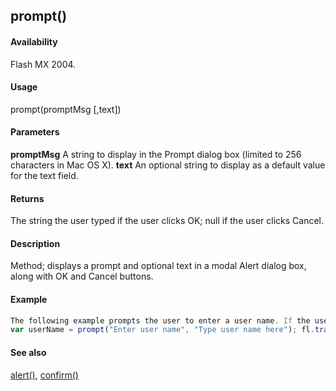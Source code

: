 ## prompt()

#### Availability

Flash MX 2004.

#### Usage

prompt(promptMsg \[,text\])

#### Parameters

**promptMsg** A string to display in the Prompt dialog box (limited to 256 characters in Mac OS X).
**text** An optional string to display as a default value for the text field.

#### Returns

The string the user typed if the user clicks OK; null if the user clicks Cancel.

#### Description

Method; displays a prompt and optional text in a modal Alert dialog box, along with OK and Cancel buttons.

#### Example

```javascript
The following example prompts the user to enter a user name. If the user types a name and clicks OK, the name appears in the Output panel.
var userName = prompt("Enter user name", "Type user name here"); fl.trace(userName);

```
#### See also

[alert()](../Top-Level_Functions_and_Methods/alert.md), [confirm()](../Top-Level_Functions_and_Methods/confirm.md)
